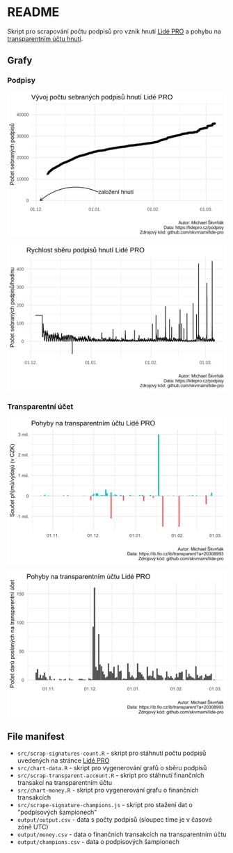 # README

Skript pro scrapování počtu podpisů pro vznik hnutí [Lidé PRO](https://lidepro.cz/) a pohybu na [transparentním účtu hnutí](https://ib.fio.cz/ib/transparent?a=20308993).

## Grafy

### Podpisy

![](output/signatures.png)

![](output/signatures_speed.png)

### Transparentní účet

![](output/money.png)

![](output/money_count.png)

## File manifest

- `src/scrap-signatures-count.R` - skript pro stáhnutí počtu podpisů uvedených na stránce [Lidé PRO](https://lidepro.cz/podpisy)  
- `src/chart-data.R` - skript pro vygenerování grafů o sběru podpisů  
- `src/scrap-transparent-account.R` - skript pro stáhnutí finančních transakcí na transparentním účtu  
- `src/chart-money.R` - skript pro vygenerování grafu o finančních transakcích  
- `src/scrape-signature-champions.js` - skript pro stažení dat o "podpisových šampionech"  
- `output/output.csv` - data s počty podpisů (sloupec time je v časové zóně UTC)  
- `output/money.csv` - data o finančních transakcích na transparentním účtu  
- `output/champions.csv` - data o podpisových šampionech  


